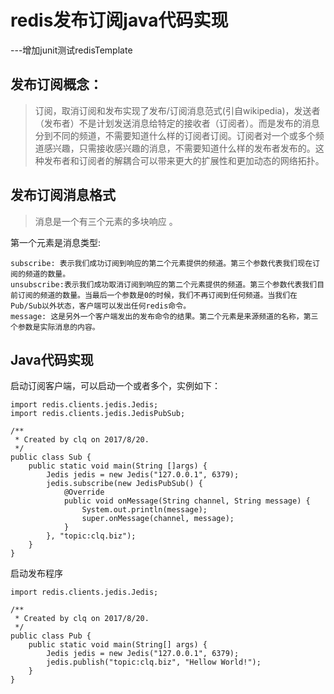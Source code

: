 # redis发布订阅java代码实现
---增加junit测试redisTemplate 

## 发布订阅概念：

> 订阅，取消订阅和发布实现了发布/订阅消息范式(引自wikipedia)，发送者（发布者）不是计划发送消息给特定的接收者（订阅者）。而是发布的消息分到不同的频道，不需要知道什么样的订阅者订阅。订阅者对一个或多个频道感兴趣，只需接收感兴趣的消息，不需要知道什么样的发布者发布的。这种发布者和订阅者的解耦合可以带来更大的扩展性和更加动态的网络拓扑。

## 发布订阅消息格式

> 消息是一个有三个元素的多块响应 。

第一个元素是消息类型:

    subscribe: 表示我们成功订阅到响应的第二个元素提供的频道。第三个参数代表我们现在订阅的频道的数量。
    unsubscribe:表示我们成功取消订阅到响应的第二个元素提供的频道。第三个参数代表我们目前订阅的频道的数量。当最后一个参数是0的时候，我们不再订阅到任何频道。当我们在Pub/Sub以外状态，客户端可以发出任何redis命令。
    message: 这是另外一个客户端发出的发布命令的结果。第二个元素是来源频道的名称，第三个参数是实际消息的内容。



## Java代码实现

启动订阅客户端，可以启动一个或者多个，实例如下：
```
import redis.clients.jedis.Jedis;
import redis.clients.jedis.JedisPubSub;

/**
 * Created by clq on 2017/8/20.
 */
public class Sub {
    public static void main(String []args) {
        Jedis jedis = new Jedis("127.0.0.1", 6379);
        jedis.subscribe(new JedisPubSub() {
            @Override
            public void onMessage(String channel, String message) {
                System.out.println(message);
                super.onMessage(channel, message);
            }
        }, "topic:clq.biz");
    }
}

```

启动发布程序

```
import redis.clients.jedis.Jedis;

/**
 * Created by clq on 2017/8/20.
 */
public class Pub {
    public static void main(String[] args) {
        Jedis jedis = new Jedis("127.0.0.1", 6379);
        jedis.publish("topic:clq.biz", "Hellow World!");
    }
}

```
